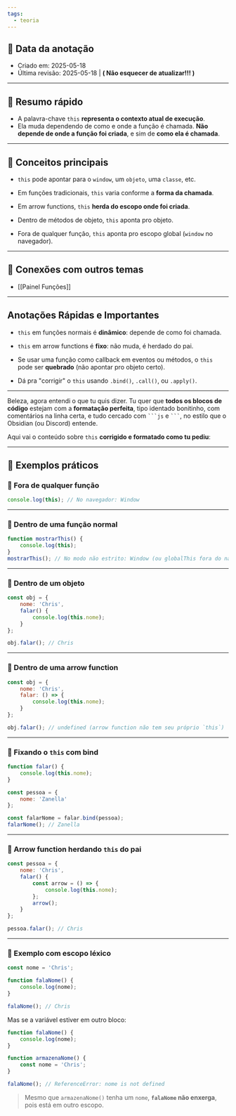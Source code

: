 ```yaml
---
tags:
  - teoria
---
```

## 📅 Data da anotação

- Criado em: 2025-05-18
- Última revisão:  2025-05-18 | **( Não esquecer de atualizar!!! )**

---

## 🧠 Resumo rápido

- A palavra-chave `this` **representa o contexto atual de execução**.  
- Ela muda dependendo de como e onde a função é chamada. **Não depende de onde a função foi criada**, e sim de **como ela é chamada**.

---

## 📌 Conceitos principais

- `this` pode apontar para o `window`, um `objeto`, uma `classe`, etc.

- Em funções tradicionais, `this` varia conforme a **forma da chamada**.

- Em arrow functions, `this` **herda do escopo onde foi criada**.

- Dentro de métodos de objeto, `this` aponta pro objeto.

- Fora de qualquer função, `this` aponta pro escopo global (`window` no navegador).

---

## 🧩 Conexões com outros temas

- [[Painel Funções]]

---

## Anotações Rápidas e Importantes

- `this` em funções normais é **dinâmico**: depende de como foi chamada.

- `this` em arrow functions é **fixo**: não muda, é herdado do pai.

- Se usar uma função como callback em eventos ou métodos, o `this` pode ser **quebrado** (não apontar pro objeto certo).

- Dá pra "corrigir" o `this` usando `.bind()`, `.call()`, ou `.apply()`.

---

Beleza, agora entendi o que tu quis dizer. Tu quer que **todos os blocos de código** estejam com a **formatação perfeita**, tipo identado bonitinho, com comentários na linha certa, e tudo cercado com ` ```js ` e ` ``` `, no estilo que o Obsidian (ou Discord) entende.

Aqui vai o conteúdo sobre `this` **corrigido e formatado como tu pediu**:

---

## 📖 Exemplos práticos

### 🔹 Fora de qualquer função

```js
console.log(this); // No navegador: Window
```

---

### 🔹 Dentro de uma função normal

```js
function mostrarThis() {
	console.log(this);
}
mostrarThis(); // No modo não estrito: Window (ou globalThis fora do navegador)
```

---

### 🔹 Dentro de um objeto

```js
const obj = {
	nome: 'Chris',
	falar() {
		console.log(this.nome);
	}
};

obj.falar(); // Chris
```

---

### 🔹 Dentro de uma arrow function

```js
const obj = {
	nome: 'Chris',
	falar: () => {
		console.log(this.nome);
	}
};

obj.falar(); // undefined (arrow function não tem seu próprio `this`)
```

---

### 🔹 Fixando o `this` com bind

```js
function falar() {
	console.log(this.nome);
}

const pessoa = {
	nome: 'Zanella'
};

const falarNome = falar.bind(pessoa);
falarNome(); // Zanella
```

---

### 🔹 Arrow function herdando `this` do pai

```js
const pessoa = {
	nome: 'Chris',
	falar() {
		const arrow = () => {
			console.log(this.nome);
		};
		arrow();
	}
};

pessoa.falar(); // Chris
```

---

### 🔹 Exemplo com escopo léxico

```js
const nome = 'Chris';

function falaNome() {
	console.log(nome);
}

falaNome(); // Chris
```

Mas se a variável estiver em outro bloco:

```js
function falaNome() {
	console.log(nome);
}

function armazenaNome() {
	const nome = 'Chris';
}

falaNome(); // ReferenceError: nome is not defined
```

> Mesmo que `armazenaNome()` tenha um `nome`, **`falaNome` não enxerga**, pois está em outro escopo.
